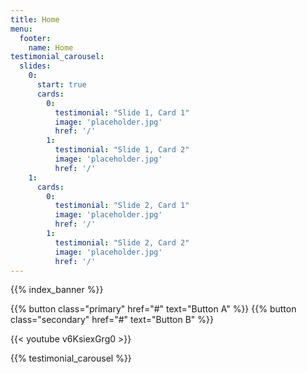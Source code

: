 ```yaml
---
title: Home
menu:
  footer:
    name: Home
testimonial_carousel:
  slides:
    0:
      start: true
      cards:
        0:
          testimonial: "Slide 1, Card 1"
          image: 'placeholder.jpg'
          href: '/'
        1:
          testimonial: "Slide 1, Card 2"
          image: 'placeholder.jpg'
          href: '/'
    1:
      cards:
        0:
          testimonial: "Slide 2, Card 1"
          image: 'placeholder.jpg'
          href: '/'
        1:
          testimonial: "Slide 2, Card 2"
          image: 'placeholder.jpg'
          href: '/'
---
```


{{% index_banner %}}

{{% button class="primary" href="#" text="Button A" %}}
{{% button class="secondary" href="#" text="Button B" %}}

{{< youtube v6KsiexGrg0 >}}

{{% testimonial_carousel %}}
